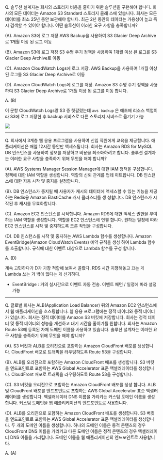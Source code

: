 Q. 솔루션 설계자는 회사의 스토리지 비용을 줄이기 위한 솔루션을 구현해야 합니다. 회사의 모든 데이터는 Amazon S3 Standard 스토리지 클래 스에 있습니다. 회사는 모든 데이터를 최소 25년 동안 보관해야 합니다. 최근 2년 동안의 데이터는 가용성이 높고 즉시 검색할 수 있어야 합니다. 어떤 솔루션이 이러한 요구 사항을 충족합니까?

(A). Amazon S3에 로그 저장 AWS Backup을 사용하여 S3 Glacier Deep Archive로 1개월 이상 된 로그 이동 

(B). Amazon S3에 로그 저장 S3 수명 주기 정책을 사용하여 1개월 이상 된 로그를 S3 Glacier Deep Archive로 이동 

(C). Amazon CloudWatch Logs에 로그 저장. AWS Backup을 사용하여 1개월 이상 된 로그를 S3 Glacier Deep Archive로 이동 

(D). Amazon CloudWatch Logs에 로그를 저장. Amazon S3 수명 주기 정책을 사용하여 S3 Glacier Deep Archive로 1개월 이상 된 로그를 이동 합니다.

A. (B)

이 문항 CloudWatch Logs랑 S3 중 헷갈렸는데 `aws backup` 은 애초에 리소스 백업이라 S3에 로그 저장한 후 backup 서비스로 다른 스토리지 서비스로 옮기기 가능

![](https://i.imgur.com/tQY1cqO.png)

---

Q. 회사에서 3계층 웹 응용 프로그램을 사용하여 신입 직원에게 교육을 제공합니다. 애플리케이션은 매일 12시간 동안만 액세스됩니다. 회사는 Amazon RDS for MySQL DB 인스턴스를 사용하여 정보를 저장하고 비용을 최소화하려고 합니다. 솔루션 설계자는 이러한 요구 사항을 충족하기 위해 무엇을 해야 합니까?

(A). AWS Systems Manager Session Manager에 대한 IAM 정책을 구성합니다. 정책에 대한 IAM 역할을 생성합니다. 역할의 신뢰 관계를 업데 이트합니다. DB 인스턴스에 대한 자동 시작 및 중지를 설정합니다. 

(B). DB 인스턴스가 중지될 때 사용자가 캐시의 데이터에 액세스할 수 있는 기능을 제공하는 Redis용 Amazon ElastiCache 캐시 클러스터를 생 성합니다. DB 인스턴스가 시작된 후 캐시를 무효화합니다. 

(C). Amazon EC2 인스턴스를 시작합니다. Amazon RDS에 대한 액세스 권한을 부여하는 IAM 역할을 생성합니다. 역할을 EC2 인스턴스에 연결 합니다. 원하는 일정에 따라 EC2 인스턴스를 시작 및 중지하도록 크론 작업을 구성합니다. 

(D). DB 인스턴스를 시작 및 중지하는 AWS Lambda 함수를 생성합니다. Amazon EventBridge(Amazon CloudWatch Events) 예약 규칙을 생성 하여 Lambda 함수를 호출합니다. 규칙에 대한 이벤트 대상으로 Lambda 함수를 구성 합니다.

A. (D)

계속 고민하다가 D가 가장 적합해 보여서 골랐다. RDS 시간 지정해놓고 끄는 게 Lambda 쓰는 거 밖에 없다는 게 신기하다.

- EventBridge : 거의 실시간으로 이벤트 자동 전송. 이벤트 패턴 / 일정에 따라 설정 가능

---

Q. 글로벌 회사는 ALB(Application Load Balancer) 뒤의 Amazon EC2 인스턴스에서 웹 애플리케이션을 호스팅합니다. 웹 응용 프로그램에는 정적 데이터와 동적 데이터가 있습니다. 회사는 정적 데이터를 Amazon S3 버킷에 저장합니다. 회사는 정적 데이터 및 동적 데이터의 성능을 개선하고 대기 시간을 줄이기를 원합니다. 회사는 Amazon Route 53에 등록된 자체 도메인 이름을 사용하고 있습니다. 솔루션 설계자는 이러한 요구 사항을 충족하기 위해 무엇을 해야 합니까?

(A). S3 버킷과 ALB를 오리진으로 포함하는 Amazon CloudFront 배포를 생성합니다. CloudFront 배포로 트래픽을 라우팅하도록 Route 53을 구성합니다.  
  
(B). ALB를 오리진으로 포함하는 Amazon CloudFront 배포를 생성합니다. S3 버킷을 엔드포인트로 포함하는 AWS Global Accelerator 표준 액셀러레이터를 생성합니다. CloudFront 배포로 트래픽을 라우팅하도록 Route 53을 구성합니다.  
  
(C). S3 버킷을 오리진으로 포함하는 Amazon CloudFront 배포를 생성 합니다. ALB 및 CloudFront 배포를 엔드포인트로 포함하는 AWS Global Accelerator 표준 액셀러레이터를 생성합니다. 액셀러레이터 DNS 이름을 가리키는 커스텀 도메인 이름을 생성 합니다. 커스텀 도메인을 웹 애플리케이션의 엔드포인트로 사용합니다.  
  
(D). ALB를 오리진으로 포함하는 Amazon CloudFront 배포를 생성합니다. S3 버킷을 엔드포인트로 포함하는 AWS Global Accelerator 표준 액셀러레이터를 생성합니다. 두 개의 도메인 이름을 생성합니다. 하나의 도메인 이름은 동적 콘텐츠의 경우 CloudFront DNS 이름을 가리키고 다른 도메인 이름은 정적 콘텐츠의 경우 액셀러레이터 DNS 이름을 가리킵니다. 도메인 이름을 웹 애플리케이션의 엔드포인트로 사용합니다.

A. (A)
<!--stackedit_data:
eyJoaXN0b3J5IjpbLTczNjUwMDU2NSwtMTI2MjY1NTQwNSwtMj
YxNjk0OF19
-->